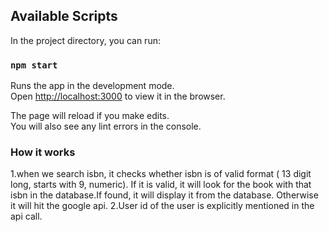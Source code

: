 ## Available Scripts

In the project directory, you can run:

### `npm start`

Runs the app in the development mode.<br>
Open [http://localhost:3000](http://localhost:3000) to view it in the browser.

The page will reload if you make edits.<br>
You will also see any lint errors in the console.

### How it works
1.when we search isbn, it checks whether isbn is of valid format ( 13 digit long, starts with 9, numeric). If it is valid, it will look for the book with that isbn in the database.If found, it will display it from the database. Otherwise it will hit the google api.
2.User id of the user is explicitly mentioned in the api call.
